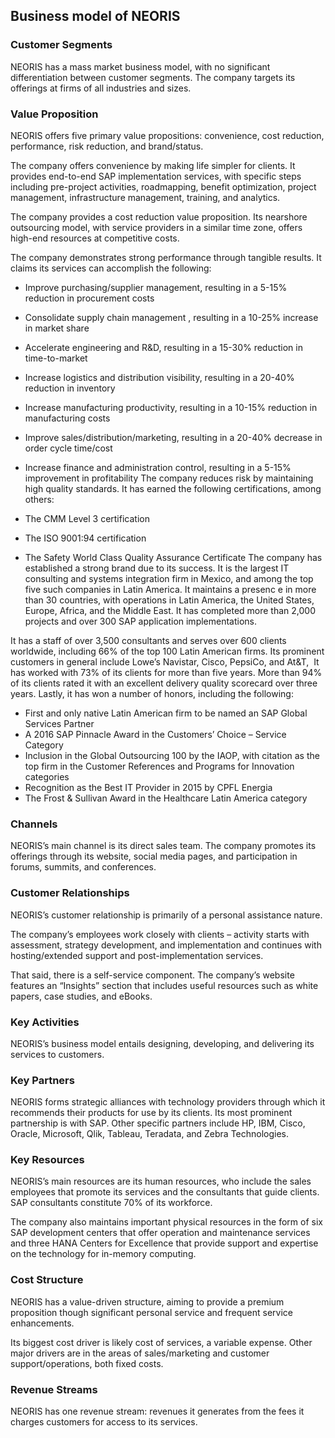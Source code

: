 Business model of NEORIS
------------------------

 ### Customer Segments

 NEORIS has a mass market business model, with no significant differentiation between customer segments. The company targets its offerings at firms of all industries and sizes.

 ### Value Proposition

 NEORIS offers five primary value propositions: convenience, cost reduction, performance, risk reduction, and brand/status.

 The company offers convenience by making life simpler for clients. It provides end-to-end SAP implementation services, with specific steps including pre-project activities, roadmapping, benefit optimization, project management, infrastructure management, training, and analytics.

 The company provides a cost reduction value proposition. Its nearshore outsourcing model, with service providers in a similar time zone, offers high-end resources at competitive costs.

 The company demonstrates strong performance through tangible results. It claims its services can accomplish the following:

  * Improve purchasing/supplier management, resulting in a 5-15% reduction in procurement costs
 * Consolidate supply chain management , resulting in a 10-25% increase in market share
 * Accelerate engineering and R&D, resulting in a 15-30% reduction in time-to-market
 * Increase logistics and distribution visibility, resulting in a 20-40% reduction in inventory
 * Increase manufacturing productivity, resulting in a 10-15% reduction in manufacturing costs
 * Improve sales/distribution/marketing, resulting in a 20-40% decrease in order cycle time/cost
 * Increase finance and administration control, resulting in a 5-15% improvement in profitability
  The company reduces risk by maintaining high quality standards. It has earned the following certifications, among others:

  * The CMM Level 3 certification
 * The ISO 9001:94 certification
 * The Safety World Class Quality Assurance Certificate
  The company has established a strong brand due to its success. It is the largest IT consulting and systems integration firm in Mexico, and among the top five such companies in Latin America. It maintains a presenc e in more than 30 countries, with operations in Latin America, the United States, Europe, Africa, and the Middle East. It has completed more than 2,000 projects and over 300 SAP application implementations.

 It has a staff of over 3,500 consultants and serves over 600 clients worldwide, including 66% of the top 100 Latin American firms. Its prominent customers in general include Lowe’s Navistar, Cisco, PepsiCo, and At&T,  It has worked with 73% of its clients for more than five years. More than 94% of its clients rated it with an excellent delivery quality scorecard over three years. Lastly, it has won a number of honors, including the following:

  * First and only native Latin American firm to be named an SAP Global Services Partner
 * A 2016 SAP Pinnacle Award in the Customers’ Choice – Service Category
 * Inclusion in the Global Outsourcing 100 by the IAOP, with citation as the top firm in the Customer References and Programs for Innovation categories
 * Recognition as the Best IT Provider in 2015 by CPFL Energia
 * The Frost & Sullivan Award in the Healthcare Latin America category
  ### Channels

 NEORIS’s main channel is its direct sales team. The company promotes its offerings through its website, social media pages, and participation in forums, summits, and conferences.

 ### Customer Relationships

 NEORIS’s customer relationship is primarily of a personal assistance nature.

 The company’s employees work closely with clients – activity starts with assessment, strategy development, and implementation and continues with hosting/extended support and post-implementation services.

 That said, there is a self-service component. The company’s website features an “Insights” section that includes useful resources such as white papers, case studies, and eBooks.

 ### Key Activities

 NEORIS’s business model entails designing, developing, and delivering its services to customers.

 ### Key Partners

 NEORIS forms strategic alliances with technology providers through which it recommends their products for use by its clients. Its most prominent partnership is with SAP. Other specific partners include HP, IBM, Cisco, Oracle, Microsoft, Qlik, Tableau, Teradata, and Zebra Technologies.

 ### Key Resources

 NEORIS’s main resources are its human resources, who include the sales employees that promote its services and the consultants that guide clients. SAP consultants constitute 70% of its workforce.

 The company also maintains important physical resources in the form of six SAP development centers that offer operation and maintenance services and three HANA Centers for Excellence that provide support and expertise on the technology for in-memory computing.

 ### Cost Structure

 NEORIS has a value-driven structure, aiming to provide a premium proposition though significant personal service and frequent service enhancements.

 Its biggest cost driver is likely cost of services, a variable expense. Other major drivers are in the areas of sales/marketing and customer support/operations, both fixed costs.

 ### Revenue Streams

 NEORIS has one revenue stream: revenues it generates from the fees it charges customers for access to its services.